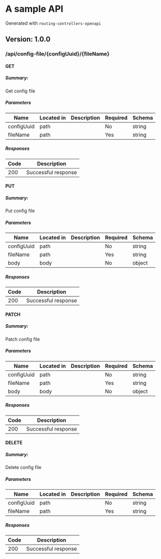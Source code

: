 # A sample API
Generated with `routing-controllers-openapi`

## Version: 1.0.0

### /api/config-file/{configUuid}/{fileName}

#### GET
##### Summary:

Get config file

##### Parameters

| Name | Located in | Description | Required | Schema |
| ---- | ---------- | ----------- | -------- | ---- |
| configUuid | path |  | No | string |
| fileName | path |  | Yes | string |

##### Responses

| Code | Description |
| ---- | ----------- |
| 200 | Successful response |

#### PUT
##### Summary:

Put config file

##### Parameters

| Name | Located in | Description | Required | Schema |
| ---- | ---------- | ----------- | -------- | ---- |
| configUuid | path |  | No | string |
| fileName | path |  | Yes | string |
| body | body |  | No | object |

##### Responses

| Code | Description |
| ---- | ----------- |
| 200 | Successful response |

#### PATCH
##### Summary:

Patch config file

##### Parameters

| Name | Located in | Description | Required | Schema |
| ---- | ---------- | ----------- | -------- | ---- |
| configUuid | path |  | No | string |
| fileName | path |  | Yes | string |
| body | body |  | No | object |

##### Responses

| Code | Description |
| ---- | ----------- |
| 200 | Successful response |

#### DELETE
##### Summary:

Delete config file

##### Parameters

| Name | Located in | Description | Required | Schema |
| ---- | ---------- | ----------- | -------- | ---- |
| configUuid | path |  | No | string |
| fileName | path |  | Yes | string |

##### Responses

| Code | Description |
| ---- | ----------- |
| 200 | Successful response |
